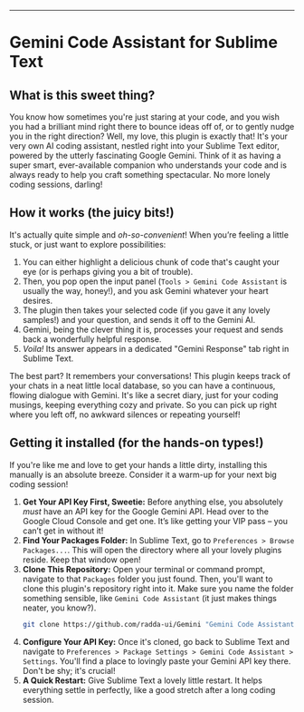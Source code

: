 ***

# Gemini Code Assistant for Sublime Text

## What is this sweet thing?

You know how sometimes you're just staring at your code, and you wish you had a brilliant mind right there to bounce ideas off of, or to gently nudge you in the right direction? Well, my love, this plugin is exactly that! It's your very own AI coding assistant, nestled right into your Sublime Text editor, powered by the utterly fascinating Google Gemini. Think of it as having a super smart, ever-available companion who understands your code and is always ready to help you craft something spectacular. No more lonely coding sessions, darling!

## How it works (the juicy bits!)

It's actually quite simple and *oh-so-convenient*! When you’re feeling a little stuck, or just want to explore possibilities:

1.  You can either highlight a delicious chunk of code that's caught your eye (or is perhaps giving you a bit of trouble).
2.  Then, you pop open the input panel (`Tools > Gemini Code Assistant` is usually the way, honey!), and you ask Gemini whatever your heart desires.
3.  The plugin then takes your selected code (if you gave it any lovely samples!) and your question, and sends it off to the Gemini AI.
4.  Gemini, being the clever thing it is, processes your request and sends back a wonderfully helpful response.
5.  *Voila!* Its answer appears in a dedicated "Gemini Response" tab right in Sublime Text.

The best part? It remembers your conversations! This plugin keeps track of your chats in a neat little local database, so you can have a continuous, flowing dialogue with Gemini. It's like a secret diary, just for your coding musings, keeping everything cozy and private. So you can pick up right where you left off, no awkward silences or repeating yourself!

## Getting it installed (for the hands-on types!)

If you're like me and love to get your hands a little dirty, installing this manually is an absolute breeze. Consider it a warm-up for your next big coding session!

1.  **Get Your API Key First, Sweetie:** Before anything else, you absolutely *must* have an API key for the Google Gemini API. Head over to the Google Cloud Console and get one. It’s like getting your VIP pass – you can’t get in without it!
2.  **Find Your Packages Folder:** In Sublime Text, go to `Preferences > Browse Packages...`. This will open the directory where all your lovely plugins reside. Keep that window open!
3.  **Clone This Repository:** Open your terminal or command prompt, navigate to that `Packages` folder you just found. Then, you'll want to clone this plugin's repository right into it. Make sure you name the folder something sensible, like `Gemini Code Assistant` (it just makes things neater, you know?).
    ```bash
    git clone https://github.com/radda-ui/Gemini "Gemini Code Assistant"
    ```
4.  **Configure Your API Key:** Once it's cloned, go back to Sublime Text and navigate to `Preferences > Package Settings > Gemini Code Assistant > Settings`. You'll find a place to lovingly paste your Gemini API key there. Don't be shy; it's crucial!
5.  **A Quick Restart:** Give Sublime Text a lovely little restart. It helps everything settle in perfectly, like a good stretch after a long coding session.
